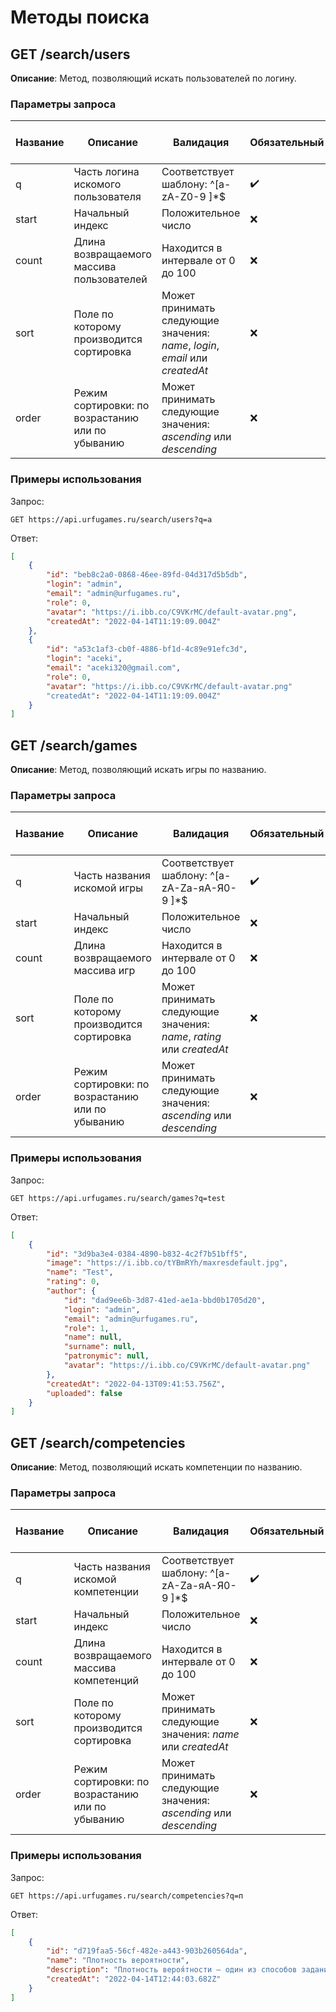 # Методы поиска

## GET /search/users

**Описание**: Метод, позволяющий искать пользователей по логину.

### Параметры запроса

Название|Описание|Валидация|Обязательный|Значение по умолчанию
-|-|-|-|-
q|Часть логина искомого пользователя|Соответствует шаблону: ^[a-zA-Z0-9 ]\*$|✔️|—
start|Начальный индекс|Положительное число|❌|0
count|Длина возвращаемого массива пользователей|Находится в интервале от 0 до 100|❌|10
sort|Поле по которому производится сортировка|Может принимать следующие значения: *name*, *login*, *email* или *createdAt*|❌|*createdAt*
order|Режим сортировки: по возрастанию или по убыванию|Может принимать следующие значения: *ascending* или *descending*|❌|*ascending*

### Примеры использования

Запрос:
```url
GET https://api.urfugames.ru/search/users?q=a
```

Ответ:
```json
[
    {
        "id": "beb8c2a0-0868-46ee-89fd-04d317d5b5db",
        "login": "admin",
        "email": "admin@urfugames.ru",
        "role": 0,
        "avatar": "https://i.ibb.co/C9VKrMC/default-avatar.png",
        "createdAt": "2022-04-14T11:19:09.004Z"
    },
    {
        "id": "a53c1af3-cb0f-4886-bf1d-4c89e91efc3d",
        "login": "aceki",
        "email": "aceki320@gmail.com",
        "role": 0,
        "avatar": "https://i.ibb.co/C9VKrMC/default-avatar.png"
        "createdAt": "2022-04-14T11:19:09.004Z"
    }
]
```

## GET /search/games

**Описание**: Метод, позволяющий искать игры по названию.

### Параметры запроса

Название|Описание|Валидация|Обязательный|Значение по умолчанию
-|-|-|-|-
q|Часть названия искомой игры|Соответствует шаблону: ^[a-zA-Zа-яА-Я0-9 ]\*$|✔️|—
start|Начальный индекс|Положительное число|❌|0
count|Длина возвращаемого массива игр|Находится в интервале от 0 до 100|❌|10
sort|Поле по которому производится сортировка|Может принимать следующие значения: *name*, *rating* или *createdAt*|❌|*createdAt*
order|Режим сортировки: по возрастанию или по убыванию|Может принимать следующие значения: *ascending* или *descending*|❌|*ascending*

### Примеры использования

Запрос:
```url
GET https://api.urfugames.ru/search/games?q=test
```

Ответ:
```json
[
    {
        "id": "3d9ba3e4-0384-4890-b832-4c2f7b51bff5",
        "image": "https://i.ibb.co/tYBmRYh/maxresdefault.jpg",
        "name": "Test",
        "rating": 0,
        "author": {
            "id": "dad9ee6b-3d87-41ed-ae1a-bbd0b1705d20",
            "login": "admin",
            "email": "admin@urfugames.ru",
            "role": 1,
            "name": null,
            "surname": null,
            "patronymic": null,
            "avatar": "https://i.ibb.co/C9VKrMC/default-avatar.png"
        },
        "createdAt": "2022-04-13T09:41:53.756Z",
        "uploaded": false
    }
]
```

## GET /search/competencies

**Описание**: Метод, позволяющий искать компетенции по названию.

### Параметры запроса

Название|Описание|Валидация|Обязательный|Значение по умолчанию
-|-|-|-|-
q|Часть названия искомой компетенции|Соответствует шаблону: ^[a-zA-Zа-яА-Я0-9 ]\*$|✔️|—
start|Начальный индекс|Положительное число|❌|0
count|Длина возвращаемого массива компетенций|Находится в интервале от 0 до 100|❌|10
sort|Поле по которому производится сортировка|Может принимать следующие значения: *name* или *createdAt*|❌|*createdAt*
order|Режим сортировки: по возрастанию или по убыванию|Может принимать следующие значения: *ascending* или *descending*|❌|*ascending*

### Примеры использования

Запрос:
```url
GET https://api.urfugames.ru/search/competencies?q=п
```

Ответ:
```json
[
    {
        "id": "d719faa5-56cf-482e-a443-903b260564da",
        "name": "Плотность вероятности",
        "description": "Плотность вероя́тности — один из способов задания распределения случайной величины.",
        "createdAt": "2022-04-14T12:44:03.682Z"
    }
]
```



